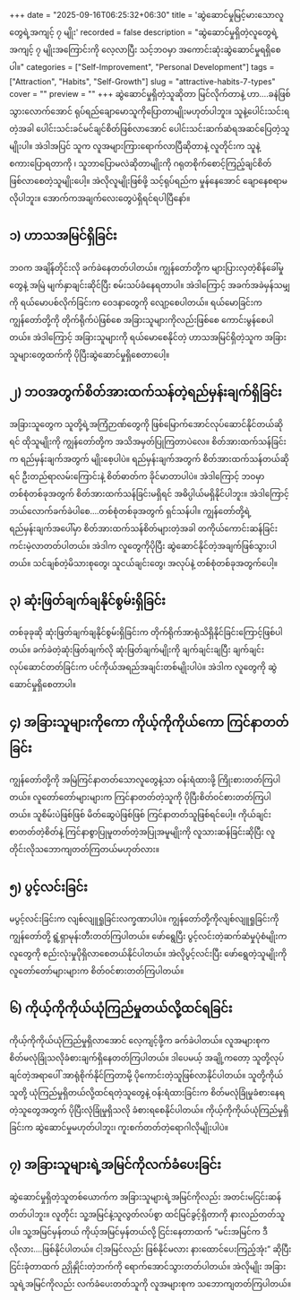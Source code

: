 +++
date = "2025-09-16T06:25:32+06:30"
title = 'ဆွဲဆောင်မှုမြင့်မားသောလူတွေရဲ့အကျင့် ၇ မျိုး'
recorded = false
description = "ဆွဲဆောင်မှုရှိတဲ့လူတွေရဲ့ အကျင့် ၇ မျိုးအကြောင်းကို လေ့လာပြီး သင့်ဘဝမှာ အကောင်းဆုံးဆွဲဆောင်မှုရရှိစေပါ။"
categories = ["Self-Improvement", "Personal Development"]
tags = ["Attraction", "Habits", "Self-Growth"]
slug = "attractive-habits-7-types"
cover = ""
preview = ""
+++
ဆွဲဆောင်မှုရှိတဲ့သူဆိုတာ မြင်လိုက်တာနဲ့ ဟာ….ခနဲဖြစ်သွားလောက်အောင် ရုပ်ရည်ချောမောသူကိုပြောတာမျိုးမဟုတ်ပါဘူး။ သူနဲ့ပေါင်းသင်းရတဲ့အခါ ပေါင်းသင်းခင်မင်ချင်စိတ်ဖြစ်လာအောင် ပေါင်းသင်းဆက်ဆံရအဆင်ပြေတဲ့သူမျိုးပါ။ အဲဒါအပြင် သူက လူအများကြားရောက်လာပြီဆိုတာနဲ့ လူတိုင်းက သူနဲ့စကားပြောရတာကို ၊ သူဘာပြောမလဲဆိုတာမျိုးကို ဂရုတစိုက်စောင့်ကြည့်ချင်စိတ်ဖြစ်လာစေတဲ့သူမျိုးပေါ့။ အဲလိုလူမျိုးဖြစ်ဖို့ သင့်ရုပ်ရည်က မှုန်နေအောင် ချောနေစရာမလိုပါဘူး။ အောက်ကအချက်လေးတွေပဲရှိရင်ရပါပြီနော်။

## ၁) ဟာသအမြင်ရှိခြင်း
ဘဝက အချိန်တိုင်းလို ခက်ခဲနေတတ်ပါတယ်။ ကျွန်တော်တို့က များပြားလှတဲ့စိန်ခေါ်မှုတွေနဲ့ အမြဲ မျက်နှာချင်းဆိုင်ပြီး စမ်းသပ်ခံနေရတာပါ။ အဲဒါကြောင့် အခက်အခဲမှန်သမျှကို ရယ်မောပစ်လိုက်ခြင်းက ဝေဒနာတွေကို လျော့စေပါတယ်။ ရယ်မောခြင်းက ကျွန်တော်တို့ကို တိုက်ရိုက်ပဲဖြစ်စေ အခြားသူများကိုလည်းဖြစ်စေ ကောင်းမွန်စေပါတယ်။ အဲဒါကြောင့် အခြားသူများကို ရယ်မောစေနိုင်တဲ့ ဟာသအမြင်ရှိတဲ့သူက အခြားသူများတွေထက်ကို ပိုပြီးဆွဲဆောင်မှုရှိစေတာပေါ့။

## ၂) ဘဝအတွက်စိတ်အားထက်သန်တဲ့ရည်မှန်းချက်ရှိခြင်း
အခြားသူတွေက သူတို့ရဲ့အကြံံဉာဏ်တွေကို ဖြစ်မြောက်အောင်လုပ်ဆောင်နိုင်တယ်ဆိုရင် ထိုသူမျိုးကို ကျွန်တော်တို့က အသိအမှတ်ပြုကြတာပဲလေ။ စိတ်အားထက်သန်ခြင်းက ရည်မှန်းချက်အတွက် မျိုးစေ့ပါပဲ။ ရည်မှန်းချက်အတွက် စိတ်အားထက်သန်တယ်ဆိုရင် ဦးတည်ရာလမ်းကြောင်းနဲ့ စိတ်ဓာတ်က ခိုင်မာတာပါပဲ။ အဲဒါကြောင့် ဘဝမှာ တစ်စုံတစ်ခုအတွက် စိတ်အားထက်သန်ခြင်းမရှိရင် အဓိပ္ပါယ်မရှိနိုင်ပါဘူး။ အဲဒါကြောင့် ဘယ်လောက်ခက်ခဲပါစေ….တစ်စုံတစ်ခုအတွက် ရှင်သန်ပါ။ ကျွန်တော်တို့ရဲ့ရည်မှန်းချက်အပေါ်မှာ စိတ်အားထက်သန်စိတ်များတဲ့အခါ တကိုယ်ကောင်းဆန်ခြင်းကင်းမဲ့လာတတ်ပါတယ်။ အဲဒါက လူတွေကိုပိုပြီး ဆွဲဆောင်နိုင်တဲ့အချက်ဖြစ်သွားပါတယ်။ သင်ချစ်တဲ့မိသားစုတွေ၊ သူငယ်ချင်းတွေ၊ အလုပ်နဲ့ တစ်စုံတစ်ခုအတွက်ပေါ့။

## ၃) ဆုံးဖြတ်ချက်ချနိုင်စွမ်းရှိခြင်း
တစ်ခုခုဆို ဆုံးဖြတ်ချက်ချနိုင်စွမ်းရှိခြင်းက တိုက်ရိုက်အာရုံသိရှိနိုင်ခြင်းကြောင့်ဖြစ်ပါတယ်။ ခက်ခဲတဲ့ဆုံးဖြတ်ချက်လို ဆုံးဖြတ်ချက်မျိုးကို ချက်ချင်းချပြီး ချက်ချင်းလုပ်ဆောင်တတ်ခြင်းက ပင်ကိုယ်အရည်အချင်းတစ်မျိုးပါပဲ။ အဲဒါက လူတွေကို ဆွဲဆောင်မှုရှိစေတာပါ။

## ၄) အခြားသူများကိုကော ကိုယ့်ကိုကိုယ်ကော ကြင်နာတတ်ခြင်း
ကျွန်တော်တို့ကို အမြဲကြင်နာတတ်သောလူတွေနဲ့သာ ဝန်းရံထားဖို့ ကြိုးစားတတ်ကြပါတယ်။ လူတော်တော်များများက ကြင်နာတတ်တဲ့သူကို ပိုပြီးစိတ်ဝင်စားတတ်ကြပါတယ်။ သူစိမ်းပဲဖြစ်ဖြစ် မိတ်ဆွေပဲဖြစ်ဖြစ် ကြင်နာတတ်သူဖြစ်ရင်ပေါ့။ ကိုယ်ချင်းစာတတ်တဲ့စိတ်နဲ့ ကြင်နာစွာပြုမူတတ်တဲ့အပြုအမူမျိုးကို လူသားဆန်ခြင်းဆိုပြီး လူတိုင်းလိုသဘောကျတတ်ကြတယ်မဟုတ်လား။

## ၅) ပွင့်လင်းခြင်း
မပွင့်လင်းခြင်းက လျစ်လျူရှုခြင်းလက္ခဏာပါပဲ။ ကျွန်တော်တို့ကိုလျစ်လျူရှုခြင်းကို ကျွန်တော်တို့ ရွံ့ရှာမုန်းတီးတတ်ကြပါတယ်။ ဖော်ရွေပြီး ပွင့်လင်းတဲ့ဆက်ဆံမှုပုံစံမျိုးက လူတွေကို စည်းလုံးမှုပိုရှိလာစေတယ်နိုင်ပါတယ်။ အဲလိုပွင့်လင်းပြီး ဖော်ရွေတဲ့သူမျိုးကို လူတော်တော်များများက စိတ်ဝင်စားတတ်ကြပါတယ်။

## ၆) ကိုယ့်ကိုကိုယ်ယုံကြည်မှုတယ်လို့ထင်ရခြင်း
ကိုယ့်ကိုကိုယ်ယုံကြည်မှုရှိလာအောင် လေ့ကျင့်ဖို့က ခက်ခဲပါတယ်။ လူအများစုက စိတ်မလုံခြုံသလိုခံစားချက်ရှိနေတတ်ကြပါတယ်။ ဒါပေမယ့် အချို့ကတော့ သူတို့လုပ်ချင်တဲ့အရာပေါ် အာရုံစိုက်နိုင်ကြတာမို့ ပိုကောင်းတဲ့သူဖြစ်လာနိုင်ပါတယ်။ သူတို့ကိုယ်သူတို့ ယုံကြည်မှုရှိတယ်လို့ထင်ရတဲ့သူတွေနဲ့ ဝန်းရံထားခြင်းက စိတ်မလုံခြုံမှုခံစားနေရတဲ့သူတွေအတွက် ပိုပြီးလုံခြုံမှုရှိသလို ခံစားရစေနိုင်ပါတယ်။ ကိုယ့်ကိုကိုယ်ယုံကြည်မှုရှိခြင်းက ဆွဲဆောင်မှုမဟုတ်ပါဘူး၊ ကူးစက်တတ်တဲ့ရောဂါလိုမျိုးပါပဲ။

## ၇) အခြားသူများရဲ့အမြင်ကိုလက်ခံပေးခြင်း
ဆွဲဆောင်မှုရှိတဲ့သူတစ်ယောက်က အခြားသူများရဲ့အမြင်ကိုလည်း အတင်းမငြင်းဆန်တတ်ပါဘူး။ လူတိုင်း သူ့အမြင်နဲ့သူလွတ်လပ်စွာ ထင်မြင်ခွင့်ရှိတာကို နားလည်တတ်သူပါ။ သူ့အမြင်မှန်တယ် ကိုယ့်အမြင်မှန်တယ်လို့ ငြင်းနေတာထက် “မင်းအမြင်က ဒီလိုလား….ဖြစ်နိုင်ပါတယ်။ ငါ့အမြင်လည်း ဖြစ်နိုင်မလား နားထောင်ပေးကြည့်အုံး” ဆိုပြီး ငြင်းခုံတာထက် ညှိုနှိုင်းတဲ့ဘက်ကို ရောက်အောင်သွားတတ်ပါတယ်။ အဲလိုမျိုး အခြားသူရဲ့အမြင်ကိုလည်း လက်ခံပေးတတ်သူကို လူအများစုက သဘောကျတတ်ကြပါတယ်။